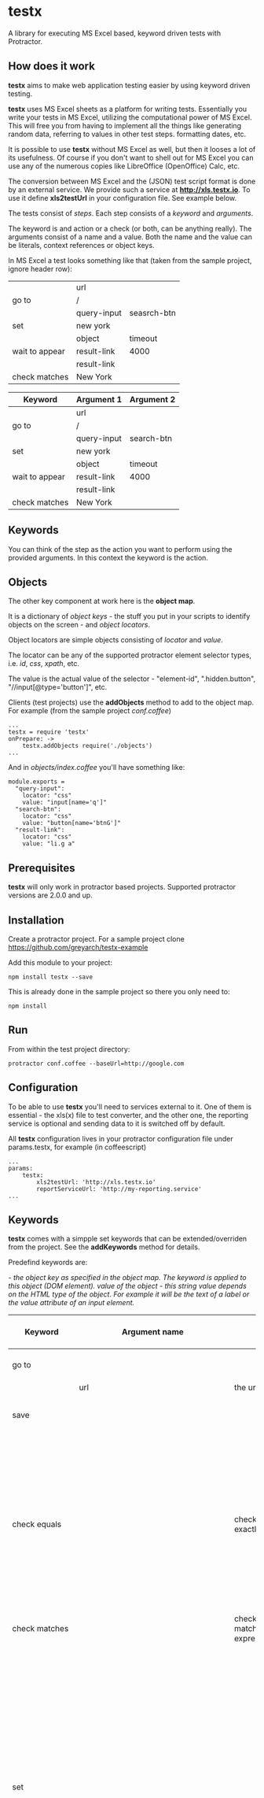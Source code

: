 testx
=====

A library for executing MS Excel based, keyword driven tests with Protractor.

## How does it work
**testx** aims to make web application testing easier by using keyword driven testing.

**testx** uses MS Excel sheets as a platform for writing tests.
Essentially you write your tests in MS Excel, utilizing the computational power of MS Excel.
This will free you from having to implement all the things like generating random data, referring to values in other test steps. formatting dates, etc.

It is possible to use **testx** without MS Excel as well, but then it looses a lot of its usefulness.
Of course if you don't want to shell out for MS Excel you can use any of the numerous copies like LibreOffice (OpenOffice) Calc, etc.

The conversion between MS Excel and the (JSON) test script format is done by an external service.
We provide such a service at **http://xls.testx.io**. To use it define **xls2testUrl** in your configuration file. See example below.

The tests consist of *steps*. Each step consists of a *keyword* and *arguments*.

The keyword is and action or a check (or both, can be anything really).
The arguments consist of a name and a value. Both the name and the value can be literals, context references or object keys.

In MS Excel a test looks something like that (taken from the sample project, ignore header row):

<table>
		<tr> <td></td> <td>url</td> </tr>
		<tr> <td>go to</td> <td>/</td> </tr>
		<tr> <td></td> <td>query-input</td> <td>seasrch-btn</td> </tr>
		<tr> <td>set</td> <td>new york</td> <td></td> </tr>
		<tr> <td></td> <td>object</td> <td>timeout</td> </tr>
		<tr> <td>wait to appear</td> <td>result-link</td> <td>4000</td> </tr>
		<tr> <td></td> <td>result-link</td> </tr>
		<tr> <td>check matches</td> <td>New York</td> </tr>
</table>

| Keyword       | Argument 1  | Argument 2  |
| ------------- | ----------- | ----------- |
|               | url         |             |
| go to         | /           |             |
|               | query-input | search-btn  |
| set           | new york    |             |
|               | object      | timeout     |
| wait to appear| result-link | 4000        |
|               | result-link |             |
| check matches | New York    |             |

Keywords
--------
You can think of the step as the action you want to perform using the provided arguments.
In this context the keyword is the action.

Objects
-------
The other key component at work here is the **object map**.

It is a dictionary of *object keys* - the stuff you put in your scripts to identify objects on the screen - and *object locators*.

Object locators are simple objects consisting of *locator* and *value*.

The locator can be any of the supported protractor element selector types, i.e. *id*, *css*, *xpath*, etc.

The value is the actual value of the selector - "element-id", ".hidden.button", "//input[@type='button']", etc.

Clients (test projects) use the **addObjects** method to add to the object map. For example (from the sample project *conf.coffee*)

	...
	testx = require 'testx'
	onPrepare: ->
		testx.addObjects require('./objects')
	...

And in *objects/index.coffee* you'll have something like:

	module.exports =
	  "query-input":
	    locator: "css"
	    value: "input[name='q']"
	  "search-btn":
	    locator: "css"
	    value: "button[name='btnG']"
	  "result-link":
	    locator: "css"
	    value: "li.g a"


## Prerequisites

**testx** will only work in protractor based projects. Supported protractor versions are 2.0.0 and up.

## Installation

Create a protractor project. For a sample project clone https://github.com/greyarch/testx-example

Add this module to your project:

	npm install testx --save

This is already done in the sample project so there you only need to:

	npm install

## Run

From within the test project directory:

	protractor conf.coffee --baseUrl=http://google.com

## Configuration

To be able to use **testx** you'll need to services external to it.
One of them is essential - the xls(x) file to test converter,
and the other one, the reporting service is optional and sending data to it is switched off by default.

All **testx** configuration lives in your protractor configuration file under params.testx, for example (in coffeescript)

	...
	params:
		testx:
			xls2testUrl: 'http://xls.testx.io'
			reportServiceUrl: 'http://my-reporting.service'
	...

## Keywords

**testx** comes with a simpple set keywords that can be extended/overriden from the project.
See the **addKeywords** method for details.

Predefind keywords are:

*<object key>* - the object key as specified in the object map. The keyword is applied to this object (DOM element).
*value of the object* - this string value depends on the HTML type of the object. For example it will be the text of a label or the value attribute of an input element.

| Keyword                | Argument name | Argument value  | Description | Supports repeating arguments |
| ---------------------- | ------------- | --------------- |------------ | ---------------------------- |
| go to                  |               |                 | navigate to a (relative to the --baseUrl) url |  |
|                        | url           | the url to navigate to || No |
| save                   |               |                 | save the value of the object to the specified variable|
|                        | <object key>  | <variable name> || Yes |
| check equals           |               | checks if the value of the object is exactly equal to the expected |            |
|                        | <object key>  | <expected>      || Yes |
| check matches          |               | checks if the value of the object matches the expected regular expression |            |
|                        | <object key>  | <expected regex> || Yes |
| set                    |               |                 | *sets* the value to the object; the exact action depends on the HTML type of the object. For example the value will be filled in an input box. If the value is empty string the action is **click** |
|                        | <object key>  | <value>         || Yes |
| wait to appear         |               |                 | Wait for all the specified objects to appear and fail if this does not happen before the timeout. Argument names must be unique (for this instance of the keyword), but are otherwise ignored |
|                        | <ignored>     | <object key>    || Yes |
|                        | timeout       | the timeout in milliseconds || No |
| wait to disappear      |               | Wait for all the specified objects to disappear and fail if this does not happen before the timeout. Argument names must be unique (for this instance of the keyword), but are otherwise ignored |            |
|                        | <ignorred>    | <object key>    || Yes |
|                        | timeout       | the timeout in milliseconds || No |
| run                    |               |                 | Execute the test script in the specified file and sheet passing the remaining arguments as variables to that execution |
|                        | file          | full file path  || No |
|                        | sheet         | the name of the excel sheet || No |
|                        | <var name>    | <var value>     || Yes |
| ignore synchronization |               |                 | Turn page synchronization for angular apps on or off |
|                        | ignore        | true / false    || No |
| clear local storage    |               |                 | Clears local storage. This keyword has no arguments. |
